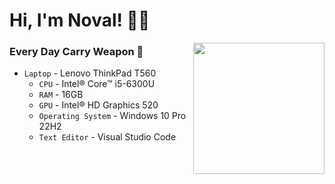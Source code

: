 <h1>Hi, I'm Noval! 👋🏻</h1>

<img align='right' src="https://media.giphy.com/media/v1.Y2lkPTc5MGI3NjExZGJiMXA1bTl0eTR4amFnY2lhcndqYnN5N2pvbmE5OWhucHV2cGpjZyZlcD12MV9pbnRlcm5hbF9naWZfYnlfaWQmY3Q9Zw/kbtysky2x8fZLW8osP/giphy.gif" width="210" />


### Every Day Carry Weapon 🧰
- `Laptop` - Lenovo ThinkPad T560
  -  `CPU` - Intel® Core™ i5-6300U
  -  `RAM` - 16GB
  -  `GPU` - Intel® HD Graphics 520
  -  `Operating System` - Windows 10 Pro 22H2
  -  `Text Editor` - Visual Studio Code

